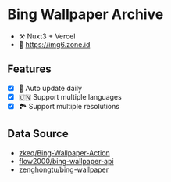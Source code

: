 # Bing Wallpaper Archive

- ⚒️ Nuxt3 + Vercel
- 🚀 https://img6.zone.id

## Features

- [x] 🔄 Auto update daily
- [x] 🇺🇳 Support multiple languages
- [x] 🏞️ Support multiple resolutions

## Data Source

- [zkeq/Bing-Wallpaper-Action](https://github.com/zkeq/Bing-Wallpaper-Action/tree/main/data)
- [flow2000/bing-wallpaper-api](https://github.com/flow2000/bing-wallpaper-api/tree/master/data)
- [zenghongtu/bing-wallpaper](https://github.com/zenghongtu/bing-wallpaper/blob/main/json/data.json)
